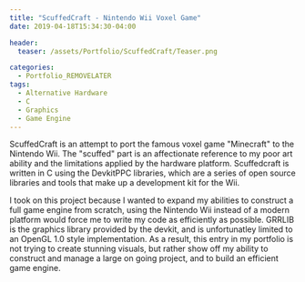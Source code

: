 ```yaml
---
title: "ScuffedCraft - Nintendo Wii Voxel Game"
date: 2019-04-18T15:34:30-04:00

header:
  teaser: /assets/Portfolio/ScuffedCraft/Teaser.png

categories:
  - Portfolio_REMOVELATER
tags:
  - Alternative Hardware
  - C
  - Graphics
  - Game Engine
---
```


ScuffedCraft is an attempt to port the famous voxel game "Minecraft" to the Nintendo Wii. The "scuffed" part is an affectionate reference to my poor art ability and the limitations applied by the hardware platform. Scuffedcraft is written in C using the DevkitPPC libraries, which are a series of open source libraries and tools that make up a development kit for the Wii.

I took on this project because I wanted to expand my abilities to construct a full game engine from scratch, using the Nintendo Wii instead of a modern platform would force me to write my code as efficiently as possible. GRRLIB is the graphics library provided by the devkit, and is unfortunatley limited to an OpenGL 1.0 style implementation. As a result, this entry in my portfolio is not trying to create stunning visuals, but rather show off my ability to construct and manage a large on going project, and to build an efficient game engine.

<!--
You'll find this post in your `_posts` directory. Go ahead and edit it and re-build the site to see your changes. You can rebuild the site in many different ways, but the most common way is to run `jekyll serve`, which launches a web server and auto-regenerates your site when a file is updated.

To add new posts, simply add a file in the `_posts` directory that follows the convention `YYYY-MM-DD-name-of-post.ext` and includes the necessary front matter. Take a look at the source for this post to get an idea about how it works.

Jekyll also offers powerful support for code snippets:

```ruby
def print_hi(name)
  puts "Hi, #{name}"
end
print_hi('Tom')
#=> prints 'Hi, Tom' to STDOUT.
```

Check out the [Jekyll docs][jekyll-docs] for more info on how to get the most out of Jekyll. File all bugs/feature requests at [Jekyll’s GitHub repo][jekyll-gh]. If you have questions, you can ask them on [Jekyll Talk][jekyll-talk].

[jekyll-docs]: https://jekyllrb.com/docs/home
[jekyll-gh]:   https://github.com/jekyll/jekyll
[jekyll-talk]: https://talk.jekyllrb.com/
-->

